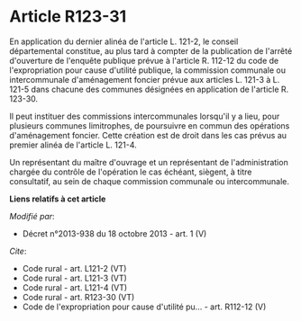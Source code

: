 # Article R123-31

En application du dernier alinéa de l'article L. 121-2, le conseil départemental constitue, au plus tard à compter de la
publication de l'arrêté d'ouverture de l'enquête publique prévue à l'article R. 112-12 du code de l'expropriation pour cause
d'utilité publique, la commission communale ou intercommunale d'aménagement foncier prévue aux articles L. 121-3 à L. 121-5
dans chacune des communes désignées en application de l'article R. 123-30. 

Il peut instituer des commissions intercommunales lorsqu'il y a lieu, pour plusieurs communes limitrophes, de poursuivre en
commun des opérations d'aménagement foncier. Cette création est de droit dans les cas prévus au premier alinéa de l'article
L. 121-4.

Un représentant du maître d'ouvrage et un représentant de l'administration chargée du contrôle de l'opération le cas échéant,
siègent, à titre consultatif, au sein de chaque commission communale ou intercommunale.

**Liens relatifs à cet article**

_Modifié par_:

  - Décret n°2013-938 du 18 octobre 2013 - art. 1 (V)

_Cite_:

  - Code rural - art. L121-2 (VT)
  - Code rural - art. L121-3 (VT)
  - Code rural - art. L121-4 (VT)
  - Code rural - art. R123-30 (VT)
  - Code de l'expropriation pour cause d'utilité pu... - art. R112-12 (V)
